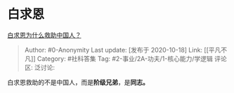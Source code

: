 # 白求恩
[白求恩为什么救助中国人？](https://www.zhihu.com/question/23208082/answer/1529349416)

> Author: #0-Anonymity
> Last update: [发布于 2020-10-18]
> Link: [[平凡不凡]]
> Category: #社科答集
> Tag: #2-事业/2A-功夫/1-核心能力/学逻辑
> 评论区:
> 泛讨论:

白求恩救助的不是中国人，而是**阶级兄弟**，是**同志。**
